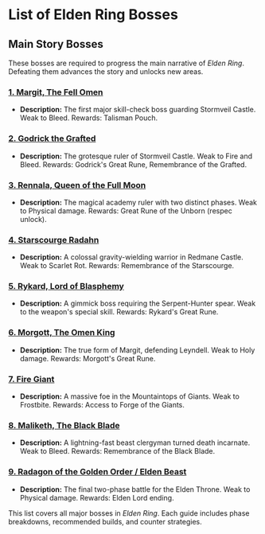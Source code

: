 # **List of Elden Ring Bosses**

## **Main Story Bosses**
These bosses are required to progress the main narrative of *Elden Ring*. Defeating them advances the story and unlocks new areas.

### [**1. Margit, The Fell Omen**](Main-Bosses/Margit-The-Fell-Omen.md)
- **Description:** The first major skill-check boss guarding Stormveil Castle. Weak to Bleed. Rewards: Talisman Pouch.

### [**2. Godrick the Grafted**](Main-Bosses/Godrick-The-Grafted.md)
- **Description:** The grotesque ruler of Stormveil Castle. Weak to Fire and Bleed. Rewards: Godrick's Great Rune, Remembrance of the Grafted.

### [**3. Rennala, Queen of the Full Moon**](Main-Bosses/Rennala-Queen-of-the-Full-Moon.md)
- **Description:** The magical academy ruler with two distinct phases. Weak to Physical damage. Rewards: Great Rune of the Unborn (respec unlock).

### [**4. Starscourge Radahn**](Main-Bosses/Starscourge-Radahn.md)
- **Description:** A colossal gravity-wielding warrior in Redmane Castle. Weak to Scarlet Rot. Rewards: Remembrance of the Starscourge.

### [**5. Rykard, Lord of Blasphemy**](Main-Bosses/Rykard-Lord-of-Blasphemy.md)
- **Description:** A gimmick boss requiring the Serpent-Hunter spear. Weak to the weapon's special skill. Rewards: Rykard's Great Rune.

### [**6. Morgott, The Omen King**](Main-Bosses/Morgott-The-Omen-King.md)
- **Description:** The true form of Margit, defending Leyndell. Weak to Holy damage. Rewards: Morgott's Great Rune.

### [**7. Fire Giant**](Main-Bosses/Fire-Giant.md)
- **Description:** A massive foe in the Mountaintops of Giants. Weak to Frostbite. Rewards: Access to Forge of the Giants.

### [**8. Maliketh, The Black Blade**](Main-Bosses/Maliketh-The-Black-Blade.md)
- **Description:** A lightning-fast beast clergyman turned death incarnate. Weak to Bleed. Rewards: Remembrance of the Black Blade.

### [**9. Radagon of the Golden Order / Elden Beast**](Main-Bosses/Radagon-Elden-Beast.md)
- **Description:** The final two-phase battle for the Elden Throne. Weak to Physical damage. Rewards: Elden Lord ending.

This list covers all major bosses in *Elden Ring*. Each guide includes phase breakdowns, recommended builds, and counter strategies.
